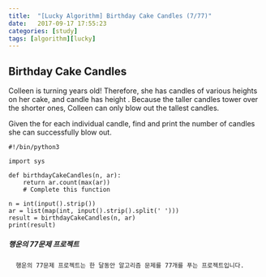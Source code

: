 ```yaml
---
title:  "[Lucky Algorithm] Birthday Cake Candles (7/77)"
date:   2017-09-17 17:55:23
categories: [study]
tags: [algorithm][lucky]
---
```

## Birthday Cake Candles
Colleen is turning  years old! Therefore, she has  candles of various heights on her cake, and candle  has height . Because the taller candles tower over the shorter ones, Colleen can only blow out the tallest candles.

Given the  for each individual candle, find and print the number of candles she can successfully blow out.

```
#!/bin/python3

import sys

def birthdayCakeCandles(n, ar):
    return ar.count(max(ar))
    # Complete this function

n = int(input().strip())
ar = list(map(int, input().strip().split(' ')))
result = birthdayCakeCandles(n, ar)
print(result)
```

##### 행운의 77문제 프로젝트
```
  행운의 77문제 프로젝트는 한 달동안 알고리즘 문제를 77개를 푸는 프로젝트입니다.
```
